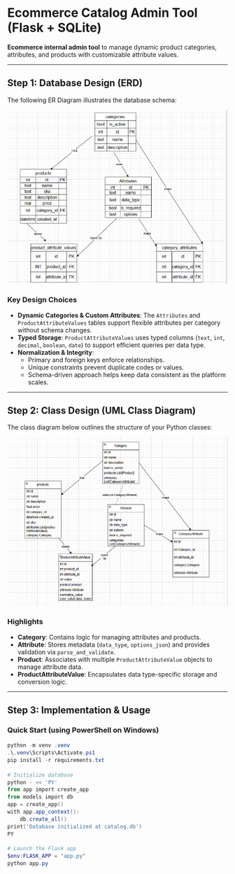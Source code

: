 # Ecommerce Catalog Admin Tool (Flask + SQLite)

**Ecommerce internal admin tool** to manage dynamic product categories, attributes, and products with customizable attribute values.

---

##  Step 1: Database Design (ERD)

The following ER Diagram illustrates the database schema:

![ER Diagram](erdiagram.png)

### Key Design Choices
- **Dynamic Categories & Custom Attributes**: The `Attributes` and `ProductAttributeValues` tables support flexible attributes per category without schema changes.
- **Typed Storage**: `ProductAttributeValues` uses typed columns (`text`, `int`, `decimal`, `boolean`, `date`) to support efficient queries per data type.
- **Normalization & Integrity**:
  - Primary and foreign keys enforce relationships.
  - Unique constraints prevent duplicate codes or values.
  - Schema-driven approach helps keep data consistent as the platform scales.

---

##  Step 2: Class Design (UML Class Diagram)

The class diagram below outlines the structure of your Python classes:

![Class Diagram](class_diag.png)

### Highlights
- **Category**: Contains logic for managing attributes and products.
- **Attribute**: Stores metadata (`data_type`, `options_json`) and provides validation via `parse_and_validate`.
- **Product**: Associates with multiple `ProductAttributeValue` objects to manage attribute data.
- **ProductAttributeValue**: Encapsulates data type-specific storage and conversion logic.

---

##  Step 3: Implementation & Usage

###  Quick Start (using PowerShell on Windows)
```powershell
python -m venv .venv
.\.venv\Scripts\Activate.ps1
pip install -r requirements.txt

# Initialize database
python - << 'PY'
from app import create_app
from models import db
app = create_app()
with app.app_context():
    db.create_all()
print('Database initialized at catalog.db')
PY

# Launch the Flask app
$env:FLASK_APP = "app.py"
python app.py
